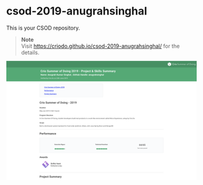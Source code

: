 # csod-2019-anugrahsinghal
This is your CSOD repository.  

  > **Note**  
  > Visit https://criodo.github.io/csod-2019-anugrahsinghal/ for the details.

![Achievement Summary](SCR-20230821-udle.png)
